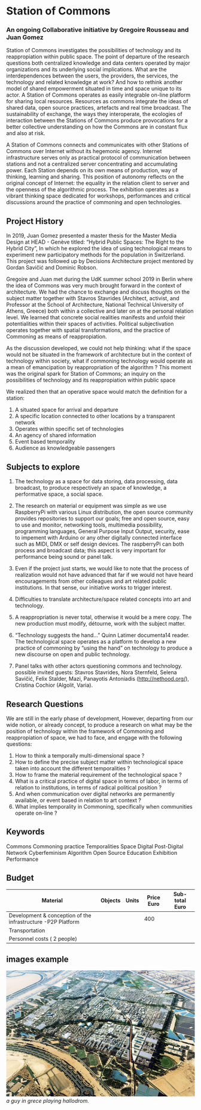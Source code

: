 # Station of Commons
### An ongoing Collaborative initiative by Gregoire Rousseau and Juan Gomez

Station of Commons  investigates the possibilities of technology and its reappropiation within public space.  The point of departure of the research questions both centralized knowledge and data centers operated by major organizations and its underlying social implications.  What are the interdependences between the users, the providers, the services, the technology and related knowledge at work? And how to rethink another model of shared empowerment  situated in time and space unique to its actor.  A Station of Commons operates as easily integrable on-line platform for sharing local resources.  Resources as commons integrate the ideas of shared data, open source practices, artefacts and real time broadcast.  The sustainability of exchange, the ways they interoperate, the ecologies of interaction between the Stations of Commons produce provocations for a better collective understanding on how the Commons are in constant flux and also at risk.

A Station of Commons connects and communicates with other Stations of Commons over Internet without its hegemonic agency.  Internet infrastructure serves only as practical protocol of communication between stations and not a centralized server concentrating and accumulating power.   Each Station depends on its own means of production, way of thinking, learning and sharing.  This position of autonomy reflects on the original concept of Internet: the equality in the relation client to server and the openness of the algorithmic process. The exhibition operates as a vibrant thinking space dedicated for workshops, performances and critical discussions around the practice of commoning and open technologies.

## Project History

In 2019, Juan Gomez presented a master thesis for the Master Media Design at HEAD - Genève titled: “Hybrid Public Spaces: The Right to the Hybrid City”, In which he explored the idea of using technological means to experiment new participatory methods for the population in Switzerland. This project was followed up by Decisions Architecture project mentored by Gordan Savičić and Dominic Robson.

Gregoire and Juan met during the UdK summer school 2019 in Berlin where the idea of Commons was very much brought forward in the context of architecture. We had the chance to exchange and discuss thoughts on the subject matter together with Stavros Stavrides (Architect, activist, and Professor at the School of Architecture, National Technical University of Athens, Greece) both within a collective and later on at the personal relation level. We learned that concrete social realities manifests and unfold their potentialities within their spaces of activities. Political subjectivation operates together with spatial transformations, and the practice of Commoning as means of reappropiation. 

As the discussion developed,  we could not help thinking: what if the space would not be situated in the framework of architecture but in the context of technology within society, what if commoning technology would operate as a mean of emancipation by reappropriation of the algorithm ?
This moment was the original spark for Station of Commons; an inquiry on the possibilities of technology and its reappropiation within public space

We realized then that an operative space would match the definition for a station:

1. A situated space for arrival and departure
2. A specific location connected to other locations by a transparent network
3. Operates within specific set of technologies 
4. An agency of shared information
5. Event based temporality
6. Audience as knowledgeable passengers

## Subjects to explore

1. The technology as a space for data storing, data processing, data broadcast, to produce respectively an space of knowledge, a performative space, a social space.

2. The research on material or equipment was simple as we use RaspberryPi with various Linux distribution, the open source community provides repositories to support our goals; free and open source, easy to use and monitor, networking tools, multimedia possibility, programming languages, General Purpose Input Output, security, ease to impement with Arduino or any other digitally connected interface such as MIDI, DMX or self design devices.  The raspberryPi can both process and broadcast data; this aspect is very important for performance being sound or panel talk.

3. Even if the project just starts, we would like to note that the process of realization would not have advanced that far if we would not have heard encouragements from other colleagues and art related public institutions. In that sense, our initiative works to trigger interest.

4. Difficulties to translate architecture/space related concepts into art and technology.

5. A reappropriation is never total, otherwise it would be a mere copy. The new production must modify, détourne, work with the subject matter. 

6. “Technology suggests the hand...” Quinn Latimer documenta14 reader.  The technological space operates as a platform to develop a new practice of 
commoning by “using the hand” on technology to produce a new discourse on open and public technology. 

7. Panel talks with other actors questioning commons and technology.
possible invited guests: Stavros Stavrides, Nora Sternfeld, Selena Savičić, Felix Stalder, Mazi, Panayotis Antoniadis (http://nethood.org/), Cristina Cochior (Algolit, Varia).

## Research Questions

We are still in the early phase of development, However, departing from our wide notion, or already concept, to produce a research on what may be the position of technology within the framework of Commoning and reappropiation of space, we had to face, and engage with the following questions:

1. How to think a temporally multi-dimensional space ? 
2. How to define the precise subject matter within technological space taken into account the different temporalities ?
3. How to frame the material requirement of the technological space ?
4. What is a critical practice of digital space in terms of labor, in terms of relation to institutions, in terms of radical political position ?
5. And when communication over digital networks are permanently available, or event based in relation to art context ?
6. What implies temporality in Commoning, specifically when communities operate on-line ?

## Keywords

Commons
Commoning practice
Temporalities
Space
Digital
Post-Digital
Network
Cyberfeminism
Algorithm
Open Source
Education
Exhibition
Performance

## Budget

| Material                                                     | Objects | Units | Price Euro | Sub-total Euro |
|--------------------------------------------------------------|---------|-------|------------|----------------|
| Development & conception of the infrastructure -P2P Platform |         |       | 400        |                |
| Transportation                                               |         |       |            |                |
| Personnel costs ( 2 people)                                  |         |       |            |                |


## images example

![image_caption](images/1.JPG)
*a guy in grece playing hallodrom.*
